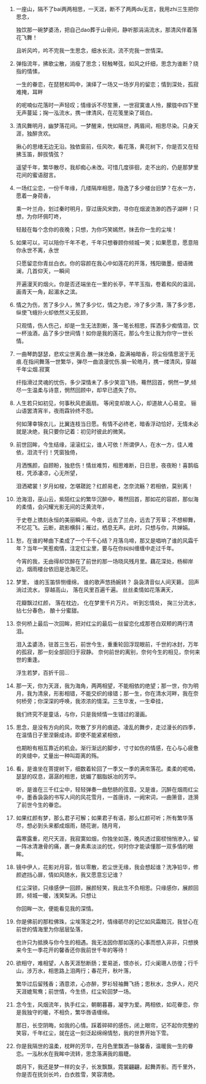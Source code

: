 1. 一座山，隔不了bai两两相思，一天涯，断不了两两du无言，我用zhi三生把你思念，
   
   独饮那一碗梦婆汤，把自己dao葬于山骨间，静听那涓涓流水，那清风伴着落花飞舞！
   
   且听风吟，吟不完我一生思念，细水长流，流不完我一世情深。

2. 弹指流年，拂歌尘散，消瘦了思念；轻触琴弦，如风之纤细，思念为谁断？绕指的情愫，
   
   一生的眷恋，在琵琶和鸣中，演绎了一场又一场岁月的留恋；情到深处，孤寂难掩，耳畔
   
   的呢喃似花落时一声轻叹；情缘诉不尽笙箫，一世寂寞谁人怜，朦胧中四下里无声蔓延；掬一泓流水，携一律清风，在花笺里染了斑白。

3. 清风舞明月，幽梦落花间。一梦醒来，恍如隔世，两眉间，相思尽染。只身天涯，独醉贪欢。
   
   揪心的思绪无边无沿。独依窗前，任风吹，看花落，黄花树下，你是否又在轻拂玉笛，醉拔情弦？
   
   遥望千年，繁华散尽，我却痴心未改。可惜几度徘徊，走不出的，仍是那梦里花间的蜜语甜言。

4. 一场红尘恋，一份千年缘，几缕隔岸相思，隐逸了多少楼台旧梦？在水一方，愿着一身荷香，
   
   乘一叶兰舟，划过秦时明月，穿过唐风宋韵，寻你在烟波浩渺的西子湖畔！只想，为你环佩叮咚，
   
   轻敲在每个念你的夜晚；只想，为你巧笑嫣然，抹去你一生的尘埃！

5. 如果可以，可以陪你千年不老，千年只想眷顾你倾城一笑；如果愿意，愿意陪你永世不离，永世
   
   只愿留恋你青丝白衣。你的容颜在我心中如莲花的开落，残阳徽墨，细语微澜，几首仰天，一瞬间
   
   开遍漫天的烟火。你是否还端坐在一里的长亭，芊芊玉指，卷着和风的温润，画青天一角，起湄水之滨。

6. 情之为伤，苦了多少人，煞了多少忆，情之为悲，冷了多少清，落了多少思，纵使飞蛾扑火却依然义无反顾，
   
   只观情，伤人伤己，却是一生无法割断，落一笔长相思，挥洒多少痴情泪，饮一杯浊酒，品了多少世间情！如你是我的莲花，那么今生让我为你守一世长情。

7. 一曲琴韵瑟瑟，悲欢尘世离合.醮一抹沧桑，盈满袖暗香，将尘俗情思泯于无痕.在指间舞落一世繁华，弹尽一曲浪漫忧伤.掮一轮皓月，携一缕清风，穿越千年尘烟.寂寞

   纤指滑过灵魂的忧伤，多少深情未了.多少笑泪飞扬，蓦然回首，惘然一梦,倾尽一生温柔与诗意，惘然回顾中，却早已遗失了你。

8. 人生若只如初见，何事秋风悲画扇。 等闲变却故人心，却道故人心易变。 骊山语罢清宵半，夜雨霖铃终不怨。

   何如薄幸锦衣儿，比翼连枝当日愿。有情不必终老，暗香浮动恰好，无情未必就是决绝，我只要你记着：初见时彼此的微笑。

9. 前世回眸，今生结缘，滚滚红尘，谁人可依！所谓伊人，在水一方，佳人难依，泪流千行！凭窗独倚，
   
   月洒憔颜，自顾盼，独悲伤！情丝难剪，相思难断，日日思，夜夜盼！喜鹊临枝，凭添凄凉，心无所望，
   
   泪洒裙裳！岁月如梭，怎堪蹉跎？红颜易老，怎奈流觞？若相依，莫别离！

10. 沧海泪，巫山云，紫陌红尘的繁华沉醉中，蓦然回首，那如花的容颜，那似海的柔情，会闪耀光影无间的泛黄流年，
    
    于史卷上镌刻永恒的美丽瞬间。今夜，远去了兰舟，远去了芳草；不想柳舞，不忆花飞。云断，疏影横斜；雁过，栖息无声。此时，只想与你，共婵娟。

11. 愁，在谁的琴曲下柔成了一个千千心结？月落乌啼，那又是唱响了谁的风霜千年？当年一笑惹痴情，注定红尘里，要与在你纠纠缠缠中走过千年。
    
    今宵的我，无由得却饮醉在了前世的那一场晓风残月里。藕花深处，杨柳岸边，烟雨楼台依旧是沧海茫茫。

12. 梦里， 谁的玉笛悱恻缠绵， 谁的歌声悠扬婉转？ 袅袅清音似人间天籁， 回声淌过流水， 穿越高山， 落在风里百遍千遍。 丝丝柔情如花落满天，

    花瓣飘过红颜， 落在枕边， 化在梦里千片万片。 听到忘情处， 掬三分流水， 拈七分春色， 酿十分蜜甜。

13. 奈何桥上最后一次回眸，把对红尘的最后一丝留恋化成那苍白双颊的两行清泪。
    
    泪入孟婆汤，驻首三生石，前世今生，重重轮回浮现眼前，千世的冰封，万年的孤寂，那一刻全部回归于寂静。 奈何前世的离别，奈何今生的相见，奈何来世的重逢。
    
    浮生若梦，百折千回...

14. 那一天，你为天涯，我为海角，两两相望，不能相依的绝望；那一世，你为明月，我为清泉，形影相错，不能交织的缘错；那一生，你在清水河畔，我在奈何桥旁；你深深的呼唤，我浓浓的情深。三生华发，一生牵挂，

    我们终究不是童话，与你，只是我倾情一生错过的漫画。

15. 思念，是没有方向的风，吹散了岁月的痕迹。凌乱的舞步，走过漫长的四季，在温情日子里涅磐成诗。即使不能紧紧相依，
    
    也期盼有相互靠近的机会。渐行渐远的脚步，寸寸如伤的情感，在心与心疲惫的夹缝中，丈量出一种叫距离的殇。

16. 看，是谁坐在菩提树下，细数着轮回了一季又一季的满帘落花。柔柔的呢喃，瑟瑟的叹息，潺潺的相思，妩媚了胭脂妖冶的芳华。
    
    听，是谁在三千红尘中，轻轻弹奏一曲愁肠的弦音。又是谁，沉醉在烟雨红尘中，墨香袅袅的书写人间的风花雪月，一首唐诗，一阙宋词，一曲箫音，涟漪了前世今生的眷恋。

17. 如果红颜有梦，那么君子可解；如果君子有语，那么红颜可听；所有繁华落尽，想必到头来都成烟雨，随花谢，随月弯，
    
    霜寒露重，咫尺天涯，我寂寞如烟，你独坐如莲，晚风透过窗棂悄悄渗入，留一阵冰清澈骨的痛，裹一身素素淡淡的忧，何时你才能读懂那一双多情的眼眸。

18. 镜中伊人，花影对月容，皆以零散，若尘世无缘，我会想起谁？洗净铅华，修颜遮挡心扉，情如风随水，我又愿意忘记谁？

    红尘深锁，只缘感伊一回顾，展颜轻笑，我此生不负相思。只缘感你，展颜回顾，倾城一暖，浅笑梨涡。只想让

    你回眸一次，便能看见我的深情。

19. 你是佛前的那粒佛珠，尘埃落定之时，情缘砺尽的记忆如风霜黯沉，我甘心在前世的情海里为你层层坠落，
    
    也许只为抵换与你今生的相遇。我无法因你那如莲的心事而想入非非，只想换来今生一季花开的馨香还你我前世千年的等待！

20. 欲相守，难相望，人各天涯愁断肠；爱易逝，恨亦长，灯火阑珊人彷徨；行千山，涉万水，相思路上泪两行；春花开，秋叶落，
    
    繁华过后留残香；酒意浓，心亦醉，罗衫轻袖舞飞扬；思秋水，念伊人，咫尺天涯媲鸳鸯；前世情，今生债，红尘轮回梦一场。

21. 念今生，风烟流年，执手红尘，朝朝暮暮，凝字为爱。两相依，如花眷恋，你是我独守的暖，不相负，繁华唇语缠绵。

    那日，长空阴晦，如我的心情。踩着碎碎的感伤，闭上眼帘，记不起你完整的笑容，千年红尘，就在这一刻泛起绵绵情愁，我的世界开始下雪。

22. 你是我隔世的温柔，枕畔的芳华，在月色里飘洒一脉馨香，温暖我一生的眷恋。一泓秋水在我眸中流转，思念落满我的眉睫。

    朗月下，我还是梦一样的女子，长发飘飘，霓裳翩翩，起舞弄影。而千里外，你是否在抚剑长吟，白衣胜雪，笑容清绝。

